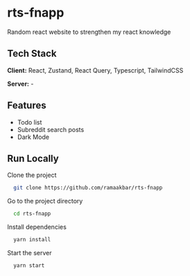 # rts-fnapp

Random react website to strengthen my react knowledge

## Tech Stack

**Client:** React, Zustand, React Query, Typescript, TailwindCSS

**Server:** -

## Features

- Todo list
- Subreddit search posts
- Dark Mode

## Run Locally

Clone the project

```bash
  git clone https://github.com/ramaakbar/rts-fnapp
```

Go to the project directory

```bash
  cd rts-fnapp
```

Install dependencies

```bash
  yarn install
```

Start the server

```bash
  yarn start
```
